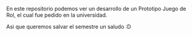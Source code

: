 En este repositorio podemos ver un desarrollo de un Prototipo Juego de Rol, el cual fue pedido en la universidad.

Asi que queremos salvar el semestre un saludo :D
